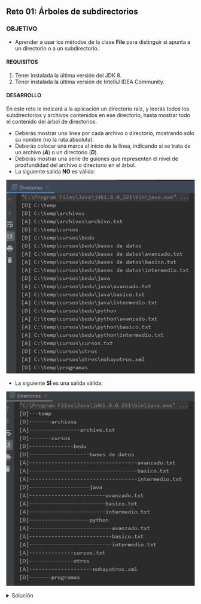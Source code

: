 ## Reto 01: Árboles de subdirectorios

### OBJETIVO 

- Aprender a usar los métodos de la clase **File** para distinguir si apunta a un directorio o a un subdirectorio.

#### REQUISITOS 

1. Tener instalada la última versión del JDK 8.
2. Tener instalada la última versión de IntelliJ IDEA Community.

#### DESARROLLO

En este reto le indicará a la aplicación un directorio raíz, y leerás todos los subdirectorios y archivos contenidos en ese directorio, hasta mostrar todo el contenido del árbol de directorios.

- Deberás mostrar una línea por cada archivo o directorio, mostrando sólo su nombre (no la ruta absoluta).
- Deberás colocar una marca al inicio de la línea, indicando si se trata de un archivo (***A***) o un directorio (***D***).
- Deberás mostrar una serie de guiones que representen el nivel de prodfundidad del archivo o directorio en el árbol. 
- La siguiente salida **NO** es válida:

![imagen](img/img_01.jpg)

- La siguiente **SÍ** es una salida válida:

![imagen](img/img_02.jpg)

<details>
	<summary>Solución</summary>
	
1. En el IDE IntelliJ IDEA, crea un nuevo proyecto llamado **Directorios**.

2. Dentro del proyecto crea un nuevo paquete llamado **org.bedu.java.jse.basico.sesion8.reto1**.

3. Dentro del paquete anterior crea una nueva clase llamada **Directorios** y dentro de esta un método **main**.

4. Lo primero que debes hacer es colocar un directorio que será el directorio raíz, a partir del cual comenzará a revisar la aplicación. 
```java
	File directorioInicial = new File( "C:/temp");	
```

5. Ahora, crea un método que será el que se encargue de colocar las marcas al inicio de las líneas de información y de colocar los guiones que representan los directorios padre. Para calcular el número de guiones que se pondrán, puedes usar el método ***length*** de la clase **String**, la cual regresa el número de caracteres en la cadena, que en este caso será el directorio padre:
```java
    private static void colocaEspacios(String directorioPadre, char simbolo){
        System.out.print("[" + simbolo + "]");

        for (int i = 0; i < directorioPadre.length(); i++) {
            System.out.print("-");
        }
    }
```` 

6. Ahora crea el método que tendrá la lógica principal de la aplicación. Este método se encargará de recibir el directorio actual que se está revisando, por lo que este será su único parámetro:
```java
	private static void muestraContenidoDirectorio(File directorio) {
	
	}
```

7. Como en este punto puedes estar seguro que lo que el método recibe como parámetro es un directorio, puedes iniciar mostrando el símbolo del directorio, el número de guiones que representan su profundidad (o la ruta de su directorio padre) y su nombre:
```java
	colocaEspacios(directorio.getParent(), 'D');
        System.out.println(directorio.getName());
```

8. A continuación, obtén el contenido del directorio (subdirectorios y arhivos) usando el método **listFiles**, el cual regresa un arreglo de elementos **File**:

```java
	File[] subdirectorios = directorio.listFiles();
```

9. Con el arreglo anterior, puedes ciclar a través de todos sus elementos preguntando si se trata de un archivo o de un directorio:
```java
	for (File archivo : subdirectorios) {
            if (archivo.isFile()) {
                
		
            } else if (archivo.isDirectory()) {
                
		
            }
        }
```

10. Si se trata de un archivo, muestra el símbolo, los guiones y el nombre del archivo, justo como hiciste el inicio del método:
```java
	if (archivo.isFile()) {
            colocaEspacios(archivo.getParent(), 'A');
            System.out.println(archivo.getName());
        }
```

11. Si se trata de un directrorio, simplemente vuelve a invocar al método **muestraContenidoDirectorio** pasando este nuevo directorio como argumento. A esto (invocar un método dentro del mismo método) se le conoce con el nombre de **recursividad**:

```java
	else if (archivo.isDirectory()) {
                muestraContenidoDirectorio(archivo);
        }
```

12. Esto es todo. Al ejecutar la aplicación debes obtener una salida como la siguiente:

![imagen](img/img_03.jpg)

</details> 



